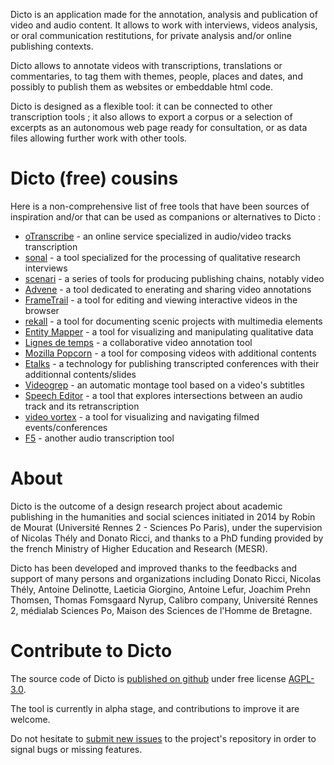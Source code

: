 Dicto is an application made for the annotation, analysis and publication of video and audio content. It allows to work with interviews, videos analysis, or oral communication restitutions, for private analysis and/or online publishing contexts.

Dicto allows to annotate videos with transcriptions, translations or commentaries, to tag them with themes, people, places and dates, and possibly to publish them as websites or embeddable html code.

Dicto is designed as a flexible tool: it can be connected to other transcription tools ; it also allows to export a corpus or a selection of excerpts as an autonomous web page ready for consultation, or as data files allowing further work with other tools.

# Dicto (free) cousins

Here is a non-comprehensive list of free tools that have been sources of inspiration and/or that can be used as companions or alternatives to Dicto :

* [oTranscribe](http://otranscribe.com/) - an online service specialized in audio/video tracks transcription
* [sonal](http://www.sonal-info.com/fr) - a tool specialized for the processing of qualitative research interviews
* [scenari](https://scenari.org/co/home.html) - a series of tools for producing publishing chains, notably video
* [Advene](http://www.advene.org/) - a tool dedicated to enerating and sharing video annotations
* [FrameTrail](https://frametrail.org/) - a tool for editing and viewing interactive videos in the browser
* [rekall](http://www.rekall.fr/) - a tool for documenting scenic projects with multimedia elements
* [Entity Mapper](http://piim.newschool.edu/entitymapper/#!/home) - a tool for visualizing and manipulating qualitative data
* [Lignes de temps](https://www.iri.centrepompidou.fr/outils/lignes-de-temps/) - a collaborative video annotation tool
* [Mozilla Popcorn](http://www.mozillalabs.com/Popcorn/) - a tool for composing videos with additional contents
* [Etalks](https://claireclivaz.hypotheses.org/489) - a technology for publishing transcripted conferences with their additionnal contents/slides
* [Videogrep](http://antiboredom.github.io/videogrep/) - an automatic montage tool based on a video's subtitles
* [Speech Editor](http://ucbvislab.github.io/speecheditor/) - a tool that explores intersections between an audio track and its retranscription
* [video vortex](http://rmozone.com/videovortex9//) - a tool for visualizing and navigating filmed events/conferences
* [F5](https://itunes.apple.com/fr/app/f5-transcription-free/id935669239?mt=12) - another audio transcription tool

# About

Dicto is the outcome of a design research project about academic publishing in the humanities and social sciences initiated in 2014 by Robin de Mourat (Université Rennes 2 - Sciences Po Paris), under the supervision of Nicolas Thély and Donato Ricci, and thanks to a PhD funding provided by the french Ministry of Higher Education and Research (MESR).

Dicto has been developed and improved thanks to the feedbacks and support of many persons and organizations including Donato Ricci, Nicolas Thély, Antoine Delinotte, Laeticia Giorgino, Antoine Lefur, Joachim Prehn Thomsen, Thomas Fomsgaard Nyrup, Calibro company, Université Rennes 2, médialab Sciences Po, Maison des Sciences de l'Homme de Bretagne.

# Contribute to Dicto

The source code of Dicto is [published on github](https://github.com/dictoapp/dicto) under free license [AGPL-3.0](https://www.gnu.org/licenses/agpl-3.0.en.html). 

The tool is currently in alpha stage, and contributions to improve it are welcome.

Do not hesitate to [submit new issues](https://github.com/dictoapp/dicto/issues/new) to the project's repository in order to signal bugs or missing features.
